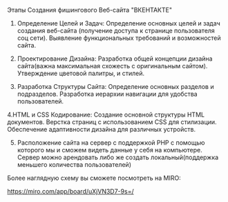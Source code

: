 
Этапы Создания фишингового Веб-сайта "ВКЕНТАКТЕ"

1. Определение Целей и Задач:
Определение основных целей и задач создания веб-сайта (получение доступа к странице пользователя соц сети).
Выявление функциональных требований и возможностей сайта.

2. Проектирование Дизайна:
Разработка общей концепции дизайна сайта(важна максимальная схожесть с оригинальным сайтом).
Утверждение цветовой палитры, и стилей.

3. Разработка Структуры Сайта:
Определение основных разделов и подразделов.
Разработка иерархии навигации для удобства пользователей.

4.HTML и CSS Кодирование:
Создание основной структуры HTML документов.
Верстка страниц с использованием CSS для стилизации.
Обеспечение адаптивности дизайна для различных устройств.

5. Расположение сайта на сервер с поддержкой PHP с помощью которого мы и сможем видеть данные у себя на компьютере.
Сервер можно арендовать либо же создать локальный(поддержка меньшего количества пользователей)

Более наглядную схему вы сможете посмотреть на MIRO:

https://miro.com/app/board/uXjVN3D7-9s=/
